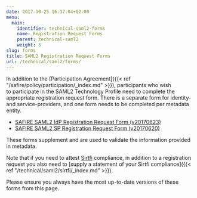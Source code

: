 ```yaml
---
date: 2017-10-25 16:17:04+02:00
menu:
  main:
    identifier: technical-saml2-forms
    name: Registration Request Forms
    parent: technical-saml2
    weight: 5
slug: forms
title: SAML2 Registration Request Forms
url: /technical/saml2/forms/
---
```


In addition to the [Participation Agreement]({{< ref "/safire/policy/participation/_index.md" >}}), participants who wish to participate in the SAML2 Technology Profile need to complete the appropriate registration request form. There is a separate form for identity- and service-providers, and one form needs to be completed per metadata entity.

  * [SAFIRE SAML2 IdP Registration Request Form (v20170623)](/wp-content/uploads/2016/11/SAFIRE-SAML2-IdP-Registration-20170623.pdf)
  * [SAFIRE SAML2 SP Registration Request Form (v20170620)](/wp-content/uploads/2016/11/SAFIRE-SAML2-SP-Registration-20170620.pdf)

These forms supplement and are used to validate the information provided in metadata.

Note that if you need to attest [Sirtfi](https://refeds.org/sirtfi) compliance, in addition to a registration request you also need to [supply a statement of your Sirtfi compliance]({{< ref "/technical/saml2/sirtfi/_index.md" >}}).

Please ensure you always have the most up-to-date versions of these forms from this page.
